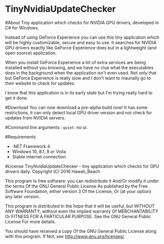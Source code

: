 # TinyNvidiaUpdateChecker

#About
Tiny application which checks for NVIDIA GPU drivers, developed in C# for Windows.

Instead of using GeForce Experience you can use this tiny application which will be highly customizable, secure and easy to use.
It searches for NVIDIA GPU drivers exactly like GeForce Experience does but in a lightweight (and open source) application. 

When you install GeForce Experience a lot of extra services are being installed without you knowing, and we have no clue what the executables does in the background when the application isn't even used.
Not only that but GeForce Experience is really slow and I don't want to maunally go to their website to check for updates.

I know that this application is in its early state but I'm trying really hard to get it done.

#Download
You can now download a pre-alpha build now!
It has some restrictions, it can only detect local GPU driver version and not check for updates from NVIDIA servers.

#Command line arguments
`-quiet`: no ui.

#Requirements
+ .NET Framework 4
+ Windows 10, 8.1, 8 or Vista
+ Stable internet connection

#License
TinyNvidiaUpdateChecker - tiny application which checks for GPU drivers daily.
Copyright (C) 2016 Hawaii_Beach

This program Is free software: you can redistribute it And/Or modify
it under the terms Of the GNU General Public License As published by
the Free Software Foundation, either version 3 Of the License, Or
(at your option) any later version.

This program Is distributed In the hope that it will be useful,
but WITHOUT ANY WARRANTY; without even the implied warranty Of
MERCHANTABILITY Or FITNESS FOR A PARTICULAR PURPOSE.  See the
GNU General Public License For more details.

You should have received a copy Of the GNU General Public License
along with this program.  If Not, see <http://www.gnu.org/licenses/>.
